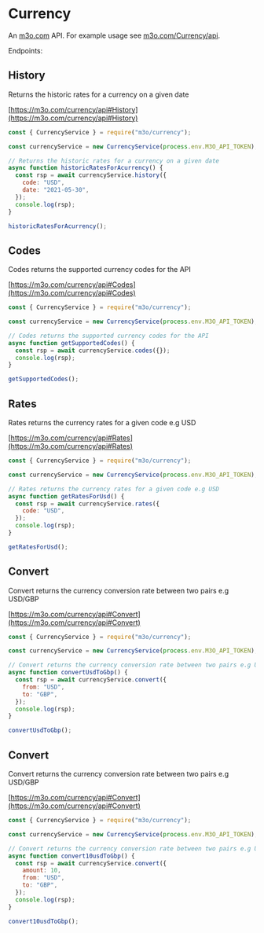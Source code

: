 # Currency

An [m3o.com](https://m3o.com) API. For example usage see [m3o.com/Currency/api](https://m3o.com/Currency/api).

Endpoints:

## History

Returns the historic rates for a currency on a given date

[https://m3o.com/currency/api#History](https://m3o.com/currency/api#History)

```js
const { CurrencyService } = require("m3o/currency");

const currencyService = new CurrencyService(process.env.M3O_API_TOKEN);

// Returns the historic rates for a currency on a given date
async function historicRatesForAcurrency() {
  const rsp = await currencyService.history({
    code: "USD",
    date: "2021-05-30",
  });
  console.log(rsp);
}

historicRatesForAcurrency();
```

## Codes

Codes returns the supported currency codes for the API

[https://m3o.com/currency/api#Codes](https://m3o.com/currency/api#Codes)

```js
const { CurrencyService } = require("m3o/currency");

const currencyService = new CurrencyService(process.env.M3O_API_TOKEN);

// Codes returns the supported currency codes for the API
async function getSupportedCodes() {
  const rsp = await currencyService.codes({});
  console.log(rsp);
}

getSupportedCodes();
```

## Rates

Rates returns the currency rates for a given code e.g USD

[https://m3o.com/currency/api#Rates](https://m3o.com/currency/api#Rates)

```js
const { CurrencyService } = require("m3o/currency");

const currencyService = new CurrencyService(process.env.M3O_API_TOKEN);

// Rates returns the currency rates for a given code e.g USD
async function getRatesForUsd() {
  const rsp = await currencyService.rates({
    code: "USD",
  });
  console.log(rsp);
}

getRatesForUsd();
```

## Convert

Convert returns the currency conversion rate between two pairs e.g USD/GBP

[https://m3o.com/currency/api#Convert](https://m3o.com/currency/api#Convert)

```js
const { CurrencyService } = require("m3o/currency");

const currencyService = new CurrencyService(process.env.M3O_API_TOKEN);

// Convert returns the currency conversion rate between two pairs e.g USD/GBP
async function convertUsdToGbp() {
  const rsp = await currencyService.convert({
    from: "USD",
    to: "GBP",
  });
  console.log(rsp);
}

convertUsdToGbp();
```

## Convert

Convert returns the currency conversion rate between two pairs e.g USD/GBP

[https://m3o.com/currency/api#Convert](https://m3o.com/currency/api#Convert)

```js
const { CurrencyService } = require("m3o/currency");

const currencyService = new CurrencyService(process.env.M3O_API_TOKEN);

// Convert returns the currency conversion rate between two pairs e.g USD/GBP
async function convert10usdToGbp() {
  const rsp = await currencyService.convert({
    amount: 10,
    from: "USD",
    to: "GBP",
  });
  console.log(rsp);
}

convert10usdToGbp();
```
